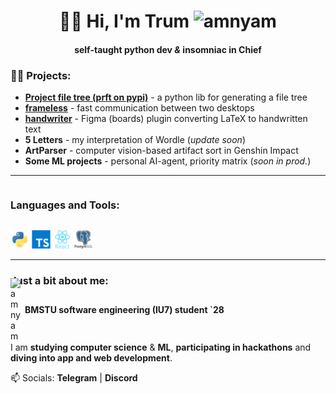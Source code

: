 <h1 align="center"><b>✌🏻 Hi, I'm Trum</b> <img src="https://i.imgur.com/2JMryHU.png" alt="amnyam" width="27" /></h1>
<h4 align="center">self-taught python dev <i>&</i> insomniac in Chief</h4>

<h3>👨‍💻 Projects:</h3>

<ul>
    <li><b><a href="https://github.com/Trum-ok/project-file-tree">Project file tree (prft on pypi)</a></b> - a python lib for generating a file tree</li>
    <li><b><a href="https://github.com/Trum-ok/frameless" >frameless</a></b> - fast communication between two desktops</li>
    <li><b><a href="https://github.com/Trum-ok/handwriter">handwriter</a></b> - Figma (boards) plugin converting LaTeX to handwritten text</li>
    <li><b><a href="https://github.com/Trum-ok/5letters-web" style="text-decoration: none;">5 Letters</a></b> - my interpretation of Wordle (<i>update soon</i>)</li>
    <li><b><a href="https://github.com/Trum-ok/genshin-art-parser" style="text-decoration: none;">ArtParser</a></b> - computer vision-based artifact sort in Genshin Impact</li>
    <li><b>Some ML projects</b> - personal AI-agent, priority matrix (<i>soon in prod.</i>)</li>
</ul>
  
<hr>

<h3 align="left" style="display: inline-block;">Languages and Tools:</h3>
<p align="left"> 
<img src="https://raw.githubusercontent.com/devicons/devicon/master/icons/python/python-original.svg" alt="python" width="30" height="30"/>
<img src="https://raw.githubusercontent.com/devicons/devicon/master/icons/typescript/typescript-original.svg" alt="typescript" width="30" height="30"/>
<img src="https://raw.githubusercontent.com/devicons/devicon/master/icons/react/react-original-wordmark.svg" alt="react" width="30" height="30"/>
<img src="https://raw.githubusercontent.com/devicons/devicon/master/icons/postgresql/postgresql-original-wordmark.svg" alt="postgresql" width="30" height="30"/>
</p>

<hr>
<h3>Just a bit about me:</h3>

<div style="display: flex; align-items: center; height: 40px;">
    <img src="https://e5.bmstu.ru/wp-content/uploads/2022/06/gerb_mgtu_imeni_baumana.png" alt="amnyam" width="18" style="margin-right: 5px"/>
    <b>BMSTU software engineering (IU7) student `28</b>
</div>

\
I am **studying computer science** & **ML**, **participating in hackathons** and **diving into app and web development**. 

📫 Socials: <b><a href="https://t.me/OpSonata" target="_blank" rel="noopener noreferrer" style="text-decoration: none;">Telegram</a></b> | <b><a href="https://discord.com/users/469403257760907274" target="_blank" rel="noopener noreferrer" style="text-decoration: none;">Discord</a></b>
